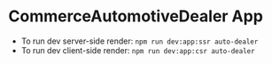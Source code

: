 # CommerceAutomotiveDealer App

- To run dev server-side render: `npm run dev:app:ssr auto-dealer`
- To run dev client-side render: `npm run dev:app:csr auto-dealer`